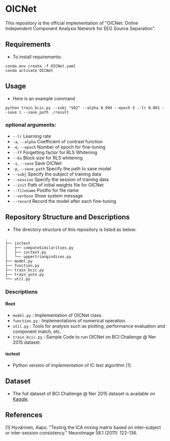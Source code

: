 # OICNet
This repository is the official implementation of "OICNet: Online Independent Component Analysis Network for EEG Source Separation".
## Requirements
* To install requirements:
```
conda env create -f OICNet.yaml
conda activate OICNet
```
## Usage
* Here is an example command
```
python train_bcic.py --subj "S02" --alpha 0.994 --epoch 5 --lr 0.001 --save 1 --save_path ./result 
```
### optional arguments:
* `--lr`                    Learning rate
* `-a`, `--alpha`           Coefficient of contrast function
* `-e`, `--epoch`           Number of epoch for fine-tuning
* `--ff`                    Forgetting factor for RLS Whitening
* `--bs`                    Block size for RLS whitening
* `-s`,  `--save`           Save OICNet
* `-p`, `--save_path`       Specify the path to save model
* `--subj`                  Specify the subject of training data
* `--session`               Specify the session of training data
* `--init`                  Path of initial weights file for OICNet
* `--filename`              Postfix for file name
* `--verbose`               Show system message
* `--record`                Record the model after each fine-tuning
## Repository Structure and Descriptions
* The directory structure of this repository is listed as below:
```
.
├── isctest
│   ├── computeSimilarities.py
│   ├── isctest.py
│   └── uppertriangindices.py
├── model.py
├── function.py
├── train_bcic.py
├── train_yoto.py
└── util.py
```
### Descriptions
#### Root
* `model.py` : Implementation of OICNet class.
* `function.py` : Implementations of numerical operation.
* `util.py` : Tools for analysis such as plotting, performance evaluation and component match, etc.
* `train_bcic.py` : Sample Code to run OICNet on BCI Challenge @ Ner 2015 dataset.
#### isctest
* Python version of implementation of IC test algorithm [1]
## Dataset
* The full dataset of BCI Challenge @ Ner 2015 dataset is available on [Kaggle](https://www.kaggle.com/c/inria-bci-challenge).
## References
[1] Hyvärinen, Aapo. "Testing the ICA mixing matrix based on inter-subject or inter-session consistency." NeuroImage 58.1 (2011): 122-136.
